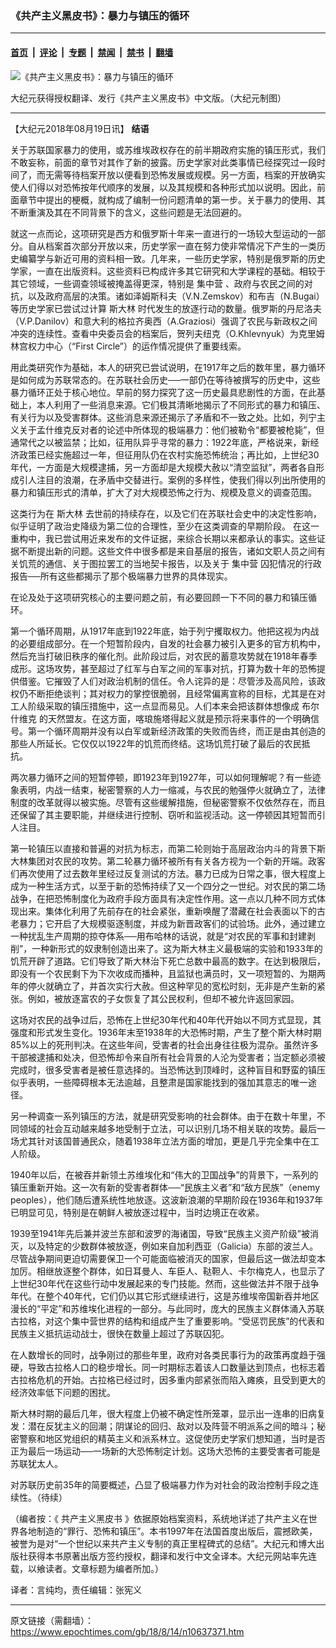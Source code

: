 ### 《共产主义黑皮书》：暴力与镇压的循环

---

#### [首页](../../../..?n10637371) &nbsp;|&nbsp; [评论](../../../../../epoch-comment?n10637371) &nbsp;|&nbsp; [专题](../../../../../epoch-special?n10637371) &nbsp;|&nbsp; [禁闻](../../../../../epoch-news?n10637371) &nbsp;|&nbsp; [禁书](../../../../../books?n10637371) &nbsp;|&nbsp; [翻墙](https://github.com/gfw-breaker/nogfw/blob/master/README.md?n10637371)


<div><img alt="《共产主义黑皮书》：暴力与镇压的循环" class="attachment-djy_600_400 size-djy_600_400 wp-post-image" src="https://i.epochtimes.com/assets/uploads/2017/12/dcbb5ad1ea37934a168afd29d68d142e-600x400.jpg"/>
<div class="caption">
 <p>
  大纪元获得授权翻译、发行《共产主义黑皮书》中文版。（大纪元制图）
 </p>
</div></div><hr/><div class="post_content" id="artbody" itemprop="articleBody">
 <!-- article content begin -->
 <p>
  【大纪元2018年08月19日讯】
  <strong>
   结语
  </strong>
 </p>
 <p>
  关于苏联国家暴力的使用，或苏维埃政权存在的前半期政府实施的镇压形式，我们不敢妄称，前面的章节对其作了新的披露。历史学家对此类事情已经探究过一段时间了，而无需等待档案开放以便看到恐怖发展或规模。另一方面，档案的开放确实使人们得以对恐怖按年代顺序的发展，以及其规模和各种形式加以说明。因此，前面章节中提出的梗概，就构成了编制一份问题清单的第一步。关于暴力的使用、其不断重演及其在不同背景下的含义，这些问题是无法回避的。
 </p>
 <p>
  就这一点而论，这项研究是西方和俄罗斯十年来一直进行的一场较大型运动的一部分。自从档案首次部分开放以来，历史学家一直在努力使非常情况下产生的一类历史编纂学与新近可用的资料相一致。几年来，一些历史学家，特别是俄罗斯的历史学家，一直在出版资料。这些资料已构成许多其它研究和大学课程的基础。相较于其它领域，一些调查领域被掩盖得更深，特别是
  <ok href="https://www.epochtimes.com/gb/tag/%E9%9B%86%E4%B8%AD%E8%90%A5.html">
   集中营
  </ok>
  、政府与农民之间的对抗，以及政府高层的决策。诸如泽姆斯科夫（V.N.Zemskov）和布吉（N.Bugai）等历史学家已尝试过计算
  <ok href="https://www.epochtimes.com/gb/tag/%E6%96%AF%E5%A4%A7%E6%9E%97.html">
   斯大林
  </ok>
  时代发生的放逐行动的数量。俄罗斯的丹尼洛夫（V.P.Danilov）和意大利的格拉齐奥西（A.Graziosi）强调了农民与新政权之间冲突的连续性。查看中央委员会的档案后，贺列夫纽克（O.Khlevnyuk）为克里姆林宫权力中心（“First Circle”）的运作情况提供了重要线索。
 </p>
 <p>
  用此类研究作为基础，本人的研究已尝试说明，在1917年之后的数年里，暴力循环是如何成为苏联常态的。在苏联社会历史──一部仍在等待被撰写的历史中，这些暴力循环正处于核心地位。早前的努力探究了这一历史最具悲剧性的方面，在此基础上，本人利用了一些消息来源。它们极其清晰地揭示了不同形式的暴力和镇压、有关行为以及受害群体。这些消息来源还揭示了矛盾和不一致之处。比如，列宁主义关于孟什维克反对者的论述中所体现的极端暴力：他们被勒令“都要被枪毙”，但通常代之以被监禁；比如，征用队异乎寻常的暴力：1922年底，严格说来，新经济政策已经实施超过一年，但征用队仍在农村实施恐怖统治；再比如，上世纪30年代，一方面是大规模逮捕，另一方面却是大规模大赦以“清空监狱”，两者各自形成引人注目的浪潮，在矛盾中交替进行。案例的多样性，使我们得以列出所使用的暴力和镇压形式的清单，扩大了对大规模恐怖之行为、规模及意义的调查范围。
 </p>
 <p>
  这类行为在
  <ok href="https://www.epochtimes.com/gb/tag/%E6%96%AF%E5%A4%A7%E6%9E%97.html">
   斯大林
  </ok>
  去世前的持续存在，以及它们在苏联社会史中的决定性影响，似乎证明了政治史降级为第二位的合理性，至少在这类调查的早期阶段。 在这一重构中，我已尝试用近来发布的文件证据，来综合长期以来都承认的事实。这些证据不断提出新的问题。这些文件中很多都是来自基层的报告，诸如文职人员之间有关饥荒的通信、关于图拉罢工的当地契卡报告，以及关于
  <ok href="https://www.epochtimes.com/gb/tag/%E9%9B%86%E4%B8%AD%E8%90%A5.html">
   集中营
  </ok>
  囚犯情况的行政报告──所有这些都揭示了那个极端暴力世界的具体现实。
 </p>
 <p>
  在论及处于这项研究核心的主要问题之前，有必要回顾一下不同的暴力和镇压循环。
 </p>
 <p>
  第一个循环周期，从1917年底到1922年底，始于列宁攫取权力。他把这视为内战的必要组成部分。在一个短暂阶段内，自发的社会暴力被引入更多的官方机构中，然后充当打破旧秩序的催化剂。此阶段过后，对农民的蓄意攻势就在1918年春季成形。这场攻势，甚至超过了红军与白军之间的军事对抗，打算为数十年的恐怖提供借鉴。它摧毁了人们对政治机制的信任。令人诧异的是：尽管涉及高风险，该政权仍不断拒绝谈判；其对权力的掌控很脆弱，且经常偏离宣称的目标，尤其是在对工人阶级采取的镇压措施中，这一点显而易见。人们本来会把该群体想像成
  <ok href="https://www.epochtimes.com/gb/tag/%E5%B8%83%E5%B0%94%E4%BB%80%E7%BB%B4%E5%85%8B.html">
   布尔什维克
  </ok>
  的天然盟友。在这方面，喀琅施塔得起义就是预示将来事件的一个明确信号。第一个循环周期并没有以白军或新经济政策的失败而告终，而正是由其创造的那些人所延长。它仅仅以1922年的饥荒而终结。这场饥荒打破了最后的农民抵抗。
 </p>
 <p>
  两次暴力循环之间的短暂停顿，即1923年到1927年，可以如何理解呢？有一些迹象表明，内战一结束，秘密警察的人力一缩减，与农民的勉强停火就确立了，法律制度的改革就得以被实施。尽管有这些缓解措施，但秘密警察不仅依然存在，而且还保留了其主要职能，并继续进行控制、窃听和监视活动。这一停顿因其短暂而引人注目。
 </p>
 <p>
  第一轮镇压以直接和普遍的对抗为标志，而第二轮则始于高层政治内斗的背景下斯大林集团对农民的攻势。第二轮暴力循环被所有有关各方视为一个新的开端。政客们再次使用了过去数年里经过反复测试的方法。暴力已成为日常之事，很大程度上成为一种生活方式，以至于新的恐怖持续了又一个四分之一世纪。对农民的第二场战争，在把恐怖制度化为政府手段方面具有决定性作用。这一点以几种不同方式体现出来。集体化利用了先前存在的社会紧张，重新唤醒了潜藏在社会表面以下的古老暴力；它开启了大规模驱逐制度，并成为新晋政客们的试验场。此外，通过建立一种扰乱生产周期的掠夺体系──用布哈林的话说，就是“对农民的军事和封建剥削”，一种新形式的奴隶制创造出来了。这为斯大林主义最极端的实验和1933年的饥荒开辟了道路。它们导致了斯大林治下死亡总数中最高的数字。在达到极限后，即没有一个农民剩下为下次收成而播种，且监狱也满员时，又一项短暂的、为期两年的停火就确立了，并首次实行大赦。但这种罕见的宽松时刻，无非是产生新的紧张。例如，被放逐富农的子女恢复了其公民权利，但却不被允许返回家园。
 </p>
 <p>
  这场对农民的战争过后，恐怖在上世纪30年代和40年代开始以不同方式显现，其强度和形式发生变化。1936年末至1938年的大恐怖时期，产生了整个斯大林时期85%以上的死刑判决。在这些年间，受害者的社会出身往往极为混杂。虽然许多干部被逮捕和处决，但恐怖却令来自所有社会背景的人沦为受害者；当定额必须被完成时，很多受害者是被任意选择的。当恐怖达到顶峰时，这种盲目和野蛮的镇压似乎表明，一些障碍根本无法逾越，且整肃是国家能找到的强加其意志的唯一途径。
 </p>
 <p>
  另一种调查一系列镇压的方法，就是研究受影响的社会群体。由于在数十年里，不同领域的社会互动越来越多地受制于立法，可以识别几场不相关联的攻势。最后一场尤其针对该国普通民众，随着1938年立法方面的增加，更是几乎完全集中在工人阶级。
 </p>
 <p>
  1940年以后，在被吞并新领土苏维埃化和“伟大的卫国战争”的背景下，一系列的镇压重新开始。这一次有新的受害者群体──“民族主义者”和“敌方民族”（enemy peoples），他们随后遭系统性地放逐。这波新浪潮的早期阶段在1936年和1937年已明显可见，特别是在朝鲜人被放逐过程中，当时边境正在收紧。
 </p>
 <p>
  1939至1941年先后兼并波兰东部和波罗的海诸国，导致“民族主义资产阶级”被消灭，以及特定的少数群体被放逐，例如来自加利西亚（Galicia）东部的波兰人。尽管战争期间更迫切需要保卫一个可能面临被消灭的国家，但最后这一做法却变本加厉。相继放逐整个群体，如日耳曼人、车臣人、鞑靼人、卡尔梅克人，也显示了上世纪30年代在这些行动中发展起来的专门技能。然而，这些做法并不限于战争年代。在整个40年代，它们仍以其它形式继续进行，这是苏维埃帝国新吞并地区漫长的“平定”和苏维埃化进程的一部分。与此同时，庞大的民族主义群体涌入苏联古拉格，对这个集中营世界的结构和组成产生了重要影响。“受惩罚民族”的代表和民族主义抵抗运动战士，很快在数量上超过了苏联囚犯。
 </p>
 <p>
  在人数增长的同时，战争刚过的那些年里，政府对各类民事行为的政策再度趋于强硬，导致古拉格人口的稳步增长。同一时期标志着该人口数量达到顶点，也标志着古拉格危机的开始。古拉格已经过时，因多重内部紧张而陷入瘫痪，且受到更大的经济效率低下问题的困扰。
 </p>
 <p>
  斯大林时期的最后几年，很大程度上仍被不确定性所笼罩，显示出一连串的旧病复发：潜在反犹主义的回潮；阴谋论的回归、敌对以及阵营不明派系之间的暗斗；秘密警察和地区党组织的精英主义和派系林立。这促使历史学家们想知道，当时是否正为最后一场运动──一场新的大恐怖制定计划。这场大恐怖的主要受害者可能是苏联犹太人。
 </p>
 <p>
  对苏联历史前35年的简要概述，凸显了极端暴力作为对社会的政治控制手段之连续性。（待续）
 </p>
 <p>
  （编者按：《
  <ok href="https://www.epochtimes.com/gb/tag/%E5%85%B1%E4%BA%A7%E4%B8%BB%E4%B9%89%E9%BB%91%E7%9A%AE%E4%B9%A6.html">
   共产主义黑皮书
  </ok>
  》依据原始档案资料，系统地详述了共产主义在世界各地制造的“罪行、恐怖和镇压”。本书1997年在法国首度出版后，震撼欧美，被誉为是对“一个世纪以来共产主义专制的真正里程碑式的总结”。大纪元和博大出版社获得本书原著出版方签约授权，翻译和发行中文全译本。大纪元网站率先连载，以飨读者。文章标题为编者所加。）
 </p>
 <p>
  译者：言纯均，责任编辑：张宪义
 </p>
 <!-- article content end -->
 <div id="below_article_ad">
 </div>
</div>


---

原文链接（需翻墙）：https://www.epochtimes.com/gb/18/8/14/n10637371.htm